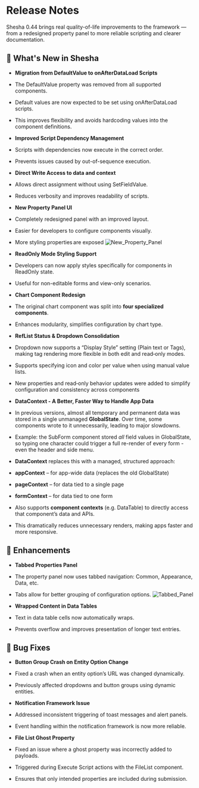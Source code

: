 # Release Notes
Shesha 0.44 brings real quality-of-life improvements to the framework — from a redesigned property panel to more reliable scripting and clearer documentation. 
## 🚀 What's New in Shesha 
- **Migration from DefaultValue to onAfterDataLoad Scripts**
 - The DefaultValue property was removed from all supported components.
 - Default values are now expected to be set using onAfterDataLoad scripts.
 - This improves flexibility and avoids hardcoding values into the component definitions. 

- **Improved Script Dependency Management**
 - Scripts with dependencies now execute in the correct order.
 - Prevents issues caused by out-of-sequence execution. 

- **Direct Write Access to data and context**
 - Allows direct assignment without using SetFieldValue.
 - Reduces verbosity and improves readability of scripts. 

- **New Property Panel UI**
 - Completely redesigned panel with an improved layout.
 - Easier for developers to configure components visually.
 - More styling properties are exposed
![New_Property_Panel](https://github.com/user-attachments/assets/1b314357-2fdd-4069-aeb7-d7e51e86622d)

- **ReadOnly Mode Styling Support**
 - Developers can now apply styles specifically for components in ReadOnly state.
 - Useful for non-editable forms and view-only scenarios. 

 - **Chart Component Redesign**
  - The original chart component was split into **four specialized components**.
  - Enhances modularity, simplifies configuration by chart type. 

- **RefList Status & Dropdown Consolidation**
 - Dropdown now supports a “Display Style” setting (Plain text or Tags), making tag rendering more flexible in both edit and read‑only modes.
 - Supports specifying icon and color per value when using manual value lists.
 - New properties and read‑only behavior updates were added to simplify configuration and consistency across components 

- **DataContext - A Better, Faster Way to Handle App Data**
 - In previous versions, almost all temporary and permanent data was stored in a single unmanaged **GlobalState**. Over time, some components wrote to it unnecessarily, leading to major slowdowns.
 - Example: the SubForm component stored *all* field values in GlobalState, so typing one character could trigger a full re-render of every form - even the header and side menu.
 - **DataContext** replaces this with a managed, structured approach:
  - **appContext** – for app-wide data (replaces the old GlobalState)
  - **pageContext** – for data tied to a single page
  - **formContext** – for data tied to one form
- Also supports **component contexts** (e.g. DataTable) to directly access that component’s data and APIs.
- This dramatically reduces unnecessary renders, making apps faster and more responsive.

## 💪 Enhancements
- **Tabbed Properties Panel**
 - The property panel now uses tabbed navigation: Common, Appearance, Data, etc.
 - Tabs allow for better grouping of configuration options.
![Tabbed_Panel](https://github.com/user-attachments/assets/2265d891-db13-452d-a280-4ceff789f224)

- **Wrapped Content in Data Tables**
 - Text in data table cells now automatically wraps.
 - Prevents overflow and improves presentation of longer text entries.

## 🐞 Bug Fixes
- **Button Group Crash on Entity Option Change**
 - Fixed a crash when an entity option’s URL was changed dynamically.
 - Previously affected dropdowns and button groups using dynamic entities. 

- **Notification Framework Issue**
 - Addressed inconsistent triggering of toast messages and alert panels.
 - Event handling within the notification framework is now more reliable. 

 - **File List Ghost Property**
  - Fixed an issue where a ghost property was incorrectly added to payloads.
  - Triggered during Execute Script actions with the FileList component.
  - Ensures that only intended properties are included during submission. 




 

 

